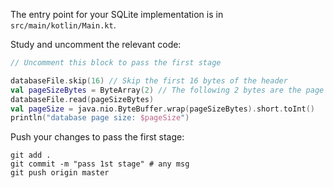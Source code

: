 The entry point for your SQLite implementation is in `src/main/kotlin/Main.kt`.

Study and uncomment the relevant code: 

```kotlin
// Uncomment this block to pass the first stage

databaseFile.skip(16) // Skip the first 16 bytes of the header
val pageSizeBytes = ByteArray(2) // The following 2 bytes are the page size
databaseFile.read(pageSizeBytes)
val pageSize = java.nio.ByteBuffer.wrap(pageSizeBytes).short.toInt()
println("database page size: $pageSize")
```

Push your changes to pass the first stage:

```
git add .
git commit -m "pass 1st stage" # any msg
git push origin master
```
